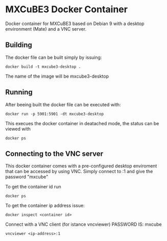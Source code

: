 # MXCuBE3 Docker Container

Docker container for MXCuBE3 based on Debian 9 with a desktop environment (Mate)
and a VNC server.

## Building

The docker file can be built simply by issuing:

```
docker build -t mxcube3-desktop .
```

The name of the image will be mxcube3-desktop

## Running

After beeing built the docker file can be executed with:

```
docker run -p 5901:5901 -dt mxcube3-desktop
```

This execues the docker container in deatached mode, the status can be viewed with

```
docker ps
```

## Connecting to the VNC server
This docker container comes with a pre-configured desktop enviroment that can be accessed
by using VNC. Simply connect to <ip-address>:1 and give the password "mxcube"

To get the container id run
```
docker ps
```

To get the container ip address issue:
```
docker inspect <container id>
```

Connect with a VNC client (for istance vncviewer) PASSWORD IS: mxcube
```
vncviewer <ip-address>:1
```









